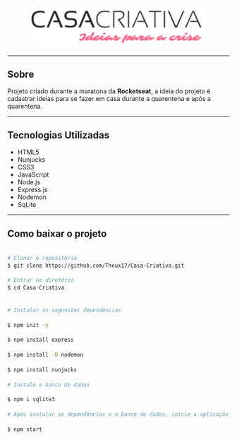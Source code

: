 <h1 align="center">
  
  <img src="public/logo.png" alt="YOUR_PROJECT_NAME" width="400">

</h1>

---

## Sobre
Projeto criado durante a maratona da **Rocketseat**, a ideia do projeto é cadastrar ideias para se fazer em casa durante a quarentena e após a quarentena.

---

## Tecnologias Utilizadas 

- HTML5
- Nunjucks
- CSS3
- JavaScript
- Node.js
- Express.js
- Nodemon
- SqLite

---

## Como baixar o projeto 

```bash
 
# Clonar o repositório
$ git clone https://github.com/Theux17/Casa-Criativa.git

# Entrar no diretório 
$ cd Casa-Criativa


# Instalar as segunites dependências

$ npm init -y

$ npm install express

$ npm install -D nodemon

$ npm install nunjucks

# Instale o banco de dados

$ npm i sqlite3

# Após instalar as dependências e o banco de dados, inicie a aplicação com o seguinte comando

$ npm start

```